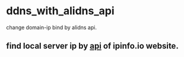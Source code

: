 # ddns_with_alidns_api
change domain-ip bind by alidns api.

## find local server ip by [api][ipinfo api] of ipinfo.io website. 

[ipinfo api]: http://ipinof.io/developers "ipinfo developer api documents"
